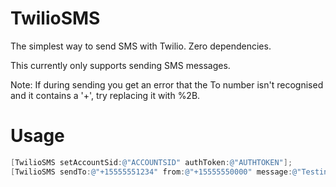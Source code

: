 TwilioSMS
=========

The simplest way to send SMS with Twilio. Zero dependencies.

This currently only supports sending SMS messages.  

Note: If during sending you get an error that the To number isn't recognised and it contains a '+', try replacing it with %2B.

Usage
=====
```objective-c
[TwilioSMS setAccountSid:@"ACCOUNTSID" authToken:@"AUTHTOKEN"];
[TwilioSMS sendTo:@"+15555551234" from:@"+15555550000" message:@"Testing. It works!"];
```